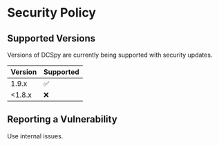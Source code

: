 # Security Policy

## Supported Versions

Versions of DCSpy are currently being supported with security updates.

| Version | Supported          |
|---------|--------------------|
| 1.9.x   | :white_check_mark: |
| <1.8.x  | :x:                |

## Reporting a Vulnerability

Use internal issues.
